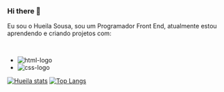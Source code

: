### Hi there 👋

Eu sou o Hueila Sousa, sou um Programador Front End, atualmente estou aprendendo e criando projetos com:

<br>

- <img src="https://img.shields.io/badge/HTML5-E34F26?style=for-the-badge&logo=html5&logoColor=white" alt="html-logo" />
- <img src="https://img.shields.io/badge/CSS3-1572B6?style=for-the-badge&logo=css3&logoColor=white" alt="css-logo"/>

[![Hueila stats](https://github-readme-stats.vercel.app/api?username=sousamba)](https://github.com/anuraghazra/github-readme-stats)
[![Top Langs](https://github-readme-stats.vercel.app/api/top-langs/?username=sousamba)](https://github.com/anuraghazra/github-readme-stats)

